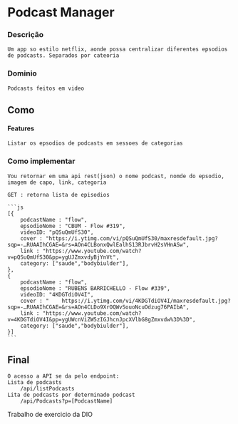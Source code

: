 # Podcast Manager
### Descrição
    Um app so estilo netflix, aonde possa centralizar diferentes epsodios de podcasts. Separados por cateoria
### Dominio
    Podcasts feitos em video
## Como
#### Features
    Listar os epsodios de podcasts em sessoes de categorias
### Como implementar
    Vou retornar em uma api rest(json) o nome podcast, nomde do epsodio, imagem de capo, link, categoria

    GET : retorna lista de episodios

    ```js
    [{
        podcastName : "flow",
        epsodioNome : "CBUM - Flow #319",
        videoID: "pQSuQmUfS30",
        cover : "https://i.ytimg.com/vi/pQSuQmUfS30/maxresdefault.jpg?sqp=-…RUAAIhCGAE=&rs=AOn4CLBonxQwlEalhS13RJbrvH2sVHnASw",
        link : "https://www.youtube.com/watch?v=pQSuQmUfS30&pp=ygUJZmxvdyBjYnVt",
        category: ["saude","bodybiulder"],
    },
    {
        podcastName : "flow",
        epsodioNome : "RUBENS BARRICHELLO - Flow #339",
        videoID: "4KDGTdiOV4I",
        cover : "    https://i.ytimg.com/vi/4KDGTdiOV4I/maxresdefault.jpg?sqp=-…RUAAIhCGAE=&rs=AOn4CLDo9XrOQWvSouoNcuOdzug76PAIbA",
        link : "https://www.youtube.com/watch?v=4KDGTdiOV4I&pp=ygUWcnViZW5zIGJhcnJpcXVlbG8gZmxvdw%3D%3D",
        category: ["saude","bodybiulder"],
    }]
    ```
## Final
    O acesso a API se da pelo endpoint:
    Lista de podcasts
        /api/listPodcasts
    Lita de podcasts por determinado podcast
        /api/Podcasts?p=[PodcastName]



 Trabalho de exercicio da DIO